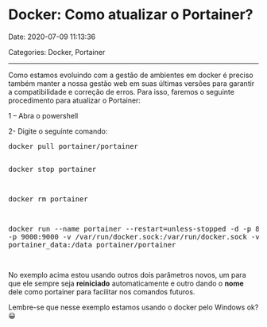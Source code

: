# Docker: Como atualizar o Portainer?

Date: 2020-07-09 11:13:36

Categories: Docker, Portainer

---

<p>Como estamos evoluindo com a gestão de ambientes em docker é preciso também manter a nossa gestão web em suas últimas versões para garantir a compatibilidade e correção de erros. Para isso, faremos o seguinte procedimento para atualizar o Portainer:</p>
<p>1 &#8211; Abra o powershell</p>
<p>2- Digite o seguinte comando:</p>
<pre class="brush: python; title: ; notranslate" title="">docker pull portainer/portainer
docker stop portainer
docker rm portainer
docker run --name portainer --restart=unless-stopped -d -p 8000:8000 -p 9000:9000 -v /var/run/docker.sock:/var/run/docker.sock -v portainer_data:/data portainer/portainer
</pre>
<p>No exemplo acima estou usando outros dois parâmetros novos, um para que ele sempre seja <strong>reiniciado</strong> automaticamente e outro dando o <strong>nome</strong> dele como portainer para facilitar nos comandos futuros.</p>
<p>Lembre-se que nesse exemplo estamos usando o docker pelo Windows ok? 😀</p>
